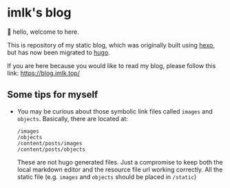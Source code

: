 # imlk's blog

👋 hello, welcome to here.

This is repository of my static blog, which was originally built using [hexo](https://github.com/hexojs/hexo), but has now been migrated to [hugo](https://github.com/gohugoio/hugo/).

If you are here because you would like to read my blog, please follow this link: https://blog.imlk.top/


## Some tips for myself

- You may be curious about those symbolic link files called `images` and `objects`.
  Basically, there are located at:
  ```text
  /images
  /objects
  /content/posts/images
  /content/posts/objects
  ```
  These are not hugo generated files. Just a compromise to keep both the local markdown editor and the resource file url working correctly.
  All the static file (e.g. `images` and `objects` should be placed in `/static`)
